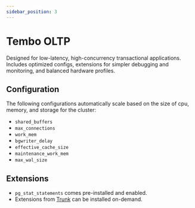 ```yaml
---
sidebar_position: 3
---
```


# Tembo OLTP

Designed for low-latency, high-concurrency transactional applications. Includes optimized configs, extensions for simpler debugging and monitoring, and balanced hardware profiles.

## Configuration

The following configurations automatically scale based on the size of cpu, memory, and storage for the cluster:

- `shared_buffers`
- `max_connections`
- `work_mem`
- `bgwriter_delay`
- `effective_cache_size`
- `maintenance_work_mem`
- `max_wal_size`

## Extensions

- `pg_stat_statements` comes pre-installed and enabled.
- Extensions from [Trunk](https://pgt.dev) can be installed on-demand.

